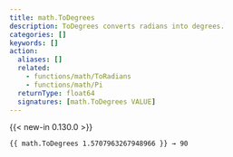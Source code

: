 ```yaml
---
title: math.ToDegrees
description: ToDegrees converts radians into degrees.
categories: []
keywords: []
action:
  aliases: []
  related:
    - functions/math/ToRadians
    - functions/math/Pi
  returnType: float64
  signatures: [math.ToDegrees VALUE]
---
```


{{< new-in 0.130.0 >}}

```go-html-template
{{ math.ToDegrees 1.5707963267948966 }} → 90
```

